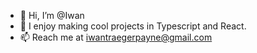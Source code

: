 - 👋 Hi, I’m @Iwan
- 🤠 I enjoy making cool projects in Typescript and React.
- 📫 Reach me at iwantraegerpayne@gmail.com

<!---
IwanTen/IwanTen is a ✨ special ✨ repository because its `README.md` (this file) appears on your GitHub profile.
You can click the Preview link to take a look at your changes.
--->
